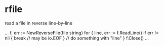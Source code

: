 rfile
=====

read a file in reverse line-by-line

...
f, err := NewReverseFile(file string)
for {
  line, err := f.ReadLine()
  if err != nil {
      break // may be io.EOF
  }
  // do something with "line"
}
f.Close()
...
